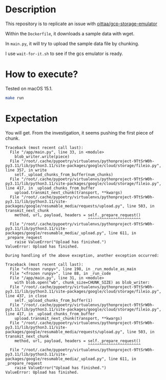 # Description 

This repository is to replicate an issue with [oittaa/gcp-storage-emulator](https://github.com/oittaa/gcp-storage-emulator)

Within the `Dockerfile`, it downloads a sample data with wget. 

In `main.py`, it will try to upload the sample data file by chunking.

I use `wait-for-it.sh` to see if the gcs emulator is ready. 

# How to execute? 
Tested on macOS 15.1.

```bash 
make run
```

# Expectation 
You will get. From the investigation, it seems pushing the first piece of chunk. 

```text
Traceback (most recent call last):
  File "/app/main.py", line 33, in <module>
    blob_writer.write(piece)
  File "/root/.cache/pypoetry/virtualenvs/pythonproject-9TtSrW0h-py3.11/lib/python3.11/site-packages/google/cloud/storage/fileio.py", line 357, in write
    self._upload_chunks_from_buffer(num_chunks)
  File "/root/.cache/pypoetry/virtualenvs/pythonproject-9TtSrW0h-py3.11/lib/python3.11/site-packages/google/cloud/storage/fileio.py", line 417, in _upload_chunks_from_buffer
    upload.transmit_next_chunk(transport, **kwargs)
  File "/root/.cache/pypoetry/virtualenvs/pythonproject-9TtSrW0h-py3.11/lib/python3.11/site-packages/google/resumable_media/requests/upload.py", line 503, in transmit_next_chunk
    method, url, payload, headers = self._prepare_request()
                                    ^^^^^^^^^^^^^^^^^^^^^^^
  File "/root/.cache/pypoetry/virtualenvs/pythonproject-9TtSrW0h-py3.11/lib/python3.11/site-packages/google/resumable_media/_upload.py", line 611, in _prepare_request
    raise ValueError("Upload has finished.")
ValueError: Upload has finished.

During handling of the above exception, another exception occurred:

Traceback (most recent call last):
  File "<frozen runpy>", line 198, in _run_module_as_main
  File "<frozen runpy>", line 88, in _run_code
  File "/app/main.py", line 31, in <module>
    with blob.open("wb", chunk_size=CHUNK_SIZE) as blob_writer:
  File "/root/.cache/pypoetry/virtualenvs/pythonproject-9TtSrW0h-py3.11/lib/python3.11/site-packages/google/cloud/storage/fileio.py", line 437, in close
    self._upload_chunks_from_buffer(1)
  File "/root/.cache/pypoetry/virtualenvs/pythonproject-9TtSrW0h-py3.11/lib/python3.11/site-packages/google/cloud/storage/fileio.py", line 417, in _upload_chunks_from_buffer
    upload.transmit_next_chunk(transport, **kwargs)
  File "/root/.cache/pypoetry/virtualenvs/pythonproject-9TtSrW0h-py3.11/lib/python3.11/site-packages/google/resumable_media/requests/upload.py", line 503, in transmit_next_chunk
    method, url, payload, headers = self._prepare_request()
                                    ^^^^^^^^^^^^^^^^^^^^^^^
  File "/root/.cache/pypoetry/virtualenvs/pythonproject-9TtSrW0h-py3.11/lib/python3.11/site-packages/google/resumable_media/_upload.py", line 611, in _prepare_request
    raise ValueError("Upload has finished.")
ValueError: Upload has finished.
```